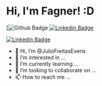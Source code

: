 # Hi, I'm Fagner! :D

[![Github Badge](https://github.com/JulioFreitasEveris)
[![Linkedin Badge](https://www.linkedin.com/feed/?trk=homepage-basic_signin-form_submit)](https://www.linkedin.com/in/juliofreitas/)

[![Linkedin Badge](https://img.shields.io/badge/-LinkedIn-blue?style=flat-square&logo=Linkedin&logoColor=white&link=https://www.linkedin.com/in/juliofreitas/)](https://www.linkedin.com/in/juliofreitas/)



- 👋 Hi, I’m @JulioFreitasEveris
- 👀 I’m interested in ...
- 🌱 I’m currently learning ...
- 💞️ I’m looking to collaborate on ...
- 📫 How to reach me ...

<!---
JulioFreitasEveris/JulioFreitasEveris is a ✨ special ✨ repository because its `README.md` (this file) appears on your GitHub profile.
You can click the Preview link to take a look at your changes.
--->
